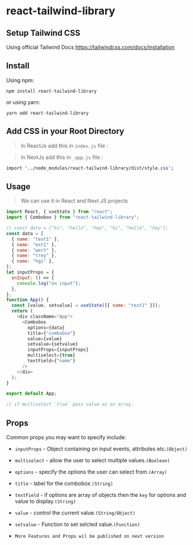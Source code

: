 # react-tailwind-library

## Setup Tailwind CSS
Using official Tailwind Docs
https://tailwindcss.com/docs/installation

## Install
Using npm:

```shell
npm install react-tailwind-library
```

or using yarn:

```shell
yarn add react-tailwind-library
```

## Add CSS in your Root Directory 
 > In ReactJs add this in `index.js` file : <br/>
 
 > In NextJs add this in `_app.js` file :
```css
import '../node_modules/react-tailwind-library/dist/style.css';
```

## Usage
> We can use it in React and Next JS projects

```js
import React, { useState } from "react";
import { Combobox } from "react-tailwind-library";

// const data = ["hi", "hello", "hey", "hi", "hello", "hey"];
const data = [
  { name: "test1" },
  { name: "est1" },
  { name: "wert" },
  { name: "trey" },
  { name: "hgi" },
];
let inputProps = {
  onInput: () => {
    console.log("on input");
  },
};
function App() {
  const [value, setvalue] = useState([{ name: "test1" }]);
  return (
    <div className="App">
      <Combobox
        options={data}
        title={"combobox"}
        value={value}
        setvalue={setvalue}
        inputProps={inputProps}
        multiselect={true}
        textField={"name"}
      />
    </div>
  );
}

export default App;

// if multiselect `true` pass value as an array.
```

## Props

Common props you may want to specify include:

- `inputProps` - Object containing on input events, attributes etc.`(Object)`
- `multiselect` - allow the user to select multiple values.`(Boolean)`
- `options` - specify the options the user can select from.`(Array)`
- `title` - label for the combobox.`(String)`
- `textField` - if options are array of objects then the `key` for options and value to display.`(String)`
- `value` - control the current value.`(String/Object)`
- `setvalue` - Function to set selcted value.`(Function)`

- `More Features and Props wil be published on next version`



